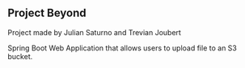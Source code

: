 ## Project Beyond

Project made by Julian Saturno and Trevian Joubert

Spring Boot Web Application that allows users to upload file to an S3 bucket.

